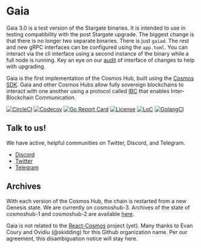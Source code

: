 # Gaia

Gaia 3.0 is a test version of the Stargate binaries. It is intended to use in testing compatibility with the post Stargate upgrade.
The biggest change is that there is no longer two separate binaries. There is just `gaiad`.
The rest and new gRPC interfaces can be configured using the `app.toml`.
You can interact via the cli interface using a second instance of the binary while a full node is running.
Key an eye on our [audit](https://github.com/cosmosdevs/stargate/pull/8) of interface of changes to help with upgrading.

Gaia is the first implementation of the Cosmos Hub, built using the [Cosmos SDK](https://github.com/cosmos/cosmos-sdk).  Gaia and other Cosmos Hubs allow fully sovereign blockchains to interact with one another using a protocol called [IBC](https://github.com/cosmos/ics/tree/master/ibc) that enables Inter-Blockchain Communication.

[![CircleCI](https://circleci.com/gh/cosmos/gaia/tree/main.svg?style=shield)](https://circleci.com/gh/cosmos/gaia/tree/main)
[![Codecov](https://codecov.io/gh/cosmos/gaia/branch/main/graph/badge.svg)](https://codecov.io/gh/cosmos/gaia)
[![Go Report Card](https://goreportcard.com/badge/github.com/cosmos/gaia)](https://goreportcard.com/report/github.com/cosmos/gaia)
[![License](https://img.shields.io/github/license/cosmos/gaia.svg)](https://github.com/cosmos/gaia/blob/master/LICENSE)
[![LoC](https://tokei.rs/b1/github/cosmos/gaia)](https://github.com/cosmos/gaia)
[![GolangCI](https://golangci.com/badges/github.com/cosmos/gaia.svg)](https://golangci.com/r/github.com/cosmos/gaia)

## Talk to us!

We have active, helpful communities on Twitter, Discord, and Telegram.

* [Discord](https://discord.gg/huHEBUX)
* [Twitter](https://twitter.com/cosmos)
* [Telegram](https://t.me/cosmosproject)

## Archives

With each version of the Cosmos Hub, the chain is restarted from a new Genesis state.  We are currently on cosmoshub-3.  Archives of the state of cosmoshub-1 and cosmoshub-2 are available [here](./docs/resources/archives.md).

Gaia is not related to the [React-Cosmos](https://github.com/react-cosmos/react-cosmos) project (yet). Many thanks to Evan Coury and Ovidiu (@skidding) for this Github organization name. Per our agreement, this disambiguation notice will stay here.
